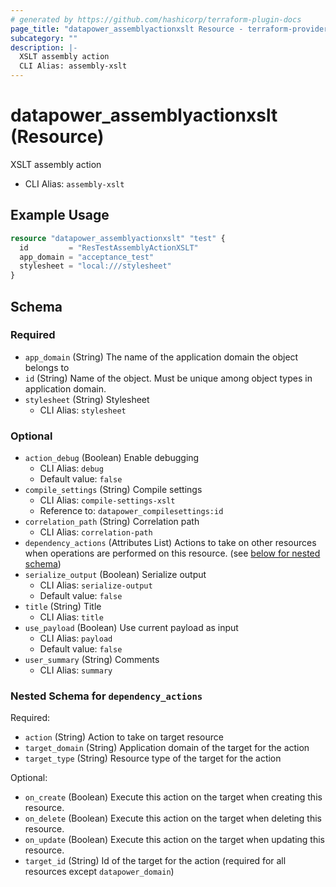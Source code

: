 ```yaml
---
# generated by https://github.com/hashicorp/terraform-plugin-docs
page_title: "datapower_assemblyactionxslt Resource - terraform-provider-datapower"
subcategory: ""
description: |-
  XSLT assembly action
  CLI Alias: assembly-xslt
---
```


# datapower_assemblyactionxslt (Resource)

XSLT assembly action
  - CLI Alias: `assembly-xslt`

## Example Usage

```terraform
resource "datapower_assemblyactionxslt" "test" {
  id         = "ResTestAssemblyActionXSLT"
  app_domain = "acceptance_test"
  stylesheet = "local:///stylesheet"
}
```

<!-- schema generated by tfplugindocs -->
## Schema

### Required

- `app_domain` (String) The name of the application domain the object belongs to
- `id` (String) Name of the object. Must be unique among object types in application domain.
- `stylesheet` (String) Stylesheet
  - CLI Alias: `stylesheet`

### Optional

- `action_debug` (Boolean) Enable debugging
  - CLI Alias: `debug`
  - Default value: `false`
- `compile_settings` (String) Compile settings
  - CLI Alias: `compile-settings-xslt`
  - Reference to: `datapower_compilesettings:id`
- `correlation_path` (String) Correlation path
  - CLI Alias: `correlation-path`
- `dependency_actions` (Attributes List) Actions to take on other resources when operations are performed on this resource. (see [below for nested schema](#nestedatt--dependency_actions))
- `serialize_output` (Boolean) Serialize output
  - CLI Alias: `serialize-output`
  - Default value: `false`
- `title` (String) Title
  - CLI Alias: `title`
- `use_payload` (Boolean) Use current payload as input
  - CLI Alias: `payload`
  - Default value: `false`
- `user_summary` (String) Comments
  - CLI Alias: `summary`

<a id="nestedatt--dependency_actions"></a>
### Nested Schema for `dependency_actions`

Required:

- `action` (String) Action to take on target resource
- `target_domain` (String) Application domain of the target for the action
- `target_type` (String) Resource type of the target for the action

Optional:

- `on_create` (Boolean) Execute this action on the target when creating this resource.
- `on_delete` (Boolean) Execute this action on the target when deleting this resource.
- `on_update` (Boolean) Execute this action on the target when updating this resource.
- `target_id` (String) Id of the target for the action (required for all resources except `datapower_domain`)
